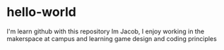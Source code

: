 # hello-world
I'm learn github with this repository
Im Jacob, I enjoy working in the makerspace at campus and learning game design and coding principles
